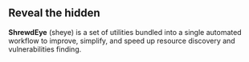 
## Reveal the hidden
**ShrewdEye** (sheye) is a set of utilities bundled into a single automated workflow to improve, simplify, and speed up resource discovery and vulnerabilities finding.











